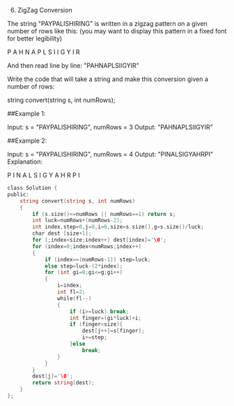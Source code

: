 6. ZigZag Conversion

The string "PAYPALISHIRING" is written in a zigzag pattern on a given number of rows like this: (you may want to display this pattern in a fixed font for better legibility)

P   A   H   N
A P L S I I G
Y   I   R

And then read line by line: "PAHNAPLSIIGYIR"

Write the code that will take a string and make this conversion given a number of rows:

string convert(string s, int numRows);

##Example 1:

Input: s = "PAYPALISHIRING", numRows = 3
Output: "PAHNAPLSIIGYIR"

##Example 2:

Input: s = "PAYPALISHIRING", numRows = 4
Output: "PINALSIGYAHRPI"
Explanation:

P     I    N
A   L S  I G
Y A   H R
P     I

```go
class Solution {
public:
    string convert(string s, int numRows) 
    {
        if (s.size()<=numRows || numRows==1) return s;
        int luck=numRows+(numRows-2);
        int index,step=0,j=0,i=0,size=s.size(),g=s.size()/luck;
        char dest [size+1];
        for (;index<size;index++) dest[index]='\0';
        for (index=0;index<numRows;index++)
        {
            if (index==(numRows-1)) step=luck;
            else step=luck-(2*index);
            for (int gi=0;gi<=g;gi++)
            {
                i=index;
                int fl=2;
                while(fl--)
                {
                    if (i>=luck) break;
                    int finger=(gi*luck)+i; 
                    if (finger<size){
                        dest[j++]=s[finger];
                        i+=step;
                    }else
                        break;
                }
            }
        }
        dest[j]='\0';
        return string(dest);
    }
};

```
